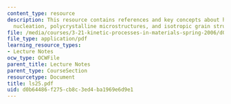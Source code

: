 ```yaml
---
content_type: resource
description: This resource contains references and key concepts about heterogeneous
  nucleation, polycrystalline microstructures, and isotropic grain structure.
file: /media/courses/3-21-kinetic-processes-in-materials-spring-2006/d0b64486f275cb8c3ed4ba1969e6d9e1_ls25.pdf
file_type: application/pdf
learning_resource_types:
- Lecture Notes
ocw_type: OCWFile
parent_title: Lecture Notes
parent_type: CourseSection
resourcetype: Document
title: ls25.pdf
uid: d0b64486-f275-cb8c-3ed4-ba1969e6d9e1
---
```

